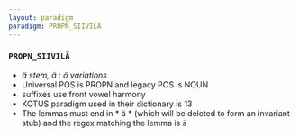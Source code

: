 ```yaml
---
layout: paradigm
paradigm: PROPN_SIIVILÄ
---
```

### ` PROPN_SIIVILÄ `

* _ä stem, ä : ö variations_
* Universal POS is PROPN and legacy POS is NOUN
* suffixes use front vowel harmony
* KOTUS paradigm used in their dictionary is 13
* The lemmas must end in * ä * (which will be deleted to form an invariant stub) and the regex matching the lemma is ` ä `
